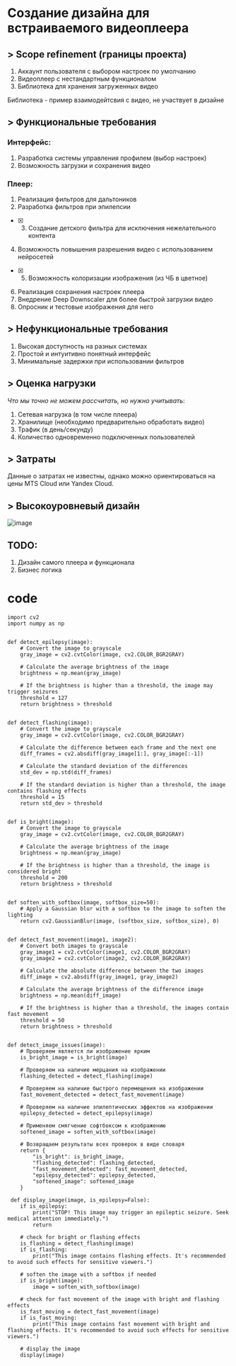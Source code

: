 # Создание дизайна для встраиваемого видеоплеера

## > Scope refinement (границы проекта)

1. Аккаунт пользователя с выбором настроек по умолчанию
2. Видеоплеер с нестандартным функционалом
3. Библиотека для хранения загруженных видео

Библиотека - пример взаимодейтсвия с видео, не участвует в дизайне

## > Функциональные требования
### Интерфейс:
1. Разработка системы управления профилем (выбор настроек)
2. Возможность загрузки и сохранения видео

### Плеер:
1. Реализация фильтров для дальтоников
2. Разработка фильтров при эпилепсии
- [x] 3. Создание детского фильтра для исключения нежелательного контента
4. Возможность повышения разрешения видео с использованием нейросетей
- [x] 5. Возможность колоризации изображения (из ЧБ в цветное)
6. Реализация сохранения настроек плеера
7. Внедрение Deep Downscaler для более быстрой загрузки видео
8. Опросник и тестовые изображения для него

## > Нефункциональные требования
1. Высокая доступность на разных системах
2. Простой и интуитивно понятный интерфейс
3. Минимальные задержки при использовании фильтров

## > Оценка нагрузки
*Что мы точно не можем рассчитать, но нужно учитывать*:
1. Сетевая нагрузка (в том числе плеера)
2. Хранилище (необходимо предварительно обработать видео)
3. Трафик (в день/секунду)
4. Количество одновременно подключенных пользователей

## > Затраты
Данные о затратах не известны, однако можно ориентироваться на цены MTS Cloud или Yandex Cloud.

## > Высокоуровневый дизайн
![image](https://user-images.githubusercontent.com/52196169/227632550-16419677-6dd8-4c93-8340-3869d99edf8e.png)

## TODO:
1. Дизайн самого плеера и функционала
2. Бизнес логика

# code
```python3
import cv2
import numpy as np


def detect_epilepsy(image):
    # Convert the image to grayscale
    gray_image = cv2.cvtColor(image, cv2.COLOR_BGR2GRAY)
    
    # Calculate the average brightness of the image
    brightness = np.mean(gray_image)
    
    # If the brightness is higher than a threshold, the image may trigger seizures
    threshold = 127
    return brightness > threshold


def detect_flashing(image):
    # Convert the image to grayscale
    gray_image = cv2.cvtColor(image, cv2.COLOR_BGR2GRAY)
    
    # Calculate the difference between each frame and the next one
    diff_frames = cv2.absdiff(gray_image[1:], gray_image[:-1])
    
    # Calculate the standard deviation of the differences
    std_dev = np.std(diff_frames)
    
    # If the standard deviation is higher than a threshold, the image contains flashing effects
    threshold = 15
    return std_dev > threshold


def is_bright(image):
    # Convert the image to grayscale
    gray_image = cv2.cvtColor(image, cv2.COLOR_BGR2GRAY)
    
    # Calculate the average brightness of the image
    brightness = np.mean(gray_image)
    
    # If the brightness is higher than a threshold, the image is considered bright
    threshold = 200
    return brightness > threshold


def soften_with_softbox(image, softbox_size=50):
    # Apply a Gaussian blur with a softbox to the image to soften the lighting
    return cv2.GaussianBlur(image, (softbox_size, softbox_size), 0)


def detect_fast_movement(image1, image2):
    # Convert both images to grayscale
    gray_image1 = cv2.cvtColor(image1, cv2.COLOR_BGR2GRAY)
    gray_image2 = cv2.cvtColor(image2, cv2.COLOR_BGR2GRAY)
    
    # Calculate the absolute difference between the two images
    diff_image = cv2.absdiff(gray_image1, gray_image2)
    
    # Calculate the average brightness of the difference image
    brightness = np.mean(diff_image)
    
    # If the brightness is higher than a threshold, the images contain fast movement
    threshold = 50
    return brightness > threshold


def detect_image_issues(image):
    # Проверяем является ли изображение ярким
    is_bright_image = is_bright(image)

    # Проверяем на наличие мерцания на изображении
    flashing_detected = detect_flashing(image)

    # Проверяем на наличие быстрого перемещения на изображении
    fast_movement_detected = detect_fast_movement(image)

    # Проверяем на наличие эпилептических эффектов на изображении
    epilepsy_detected = detect_epilepsy(image)

    # Применяем смягчение софтбоксом к изображению
    softened_image = soften_with_softbox(image)

    # Возвращаем результаты всех проверок в виде словаря
    return {
        "is_bright": is_bright_image,
        "flashing_detected": flashing_detected,
        "fast_movement_detected": fast_movement_detected,
        "epilepsy_detected": epilepsy_detected,
        "softened_image": softened_image
    }
    
 def display_image(image, is_epilepsy=False):
    if is_epilepsy:
        print("STOP! This image may trigger an epileptic seizure. Seek medical attention immediately.")
        return
    
    # check for bright or flashing effects
    is_flashing = detect_flashing(image)
    if is_flashing:
        print("This image contains flashing effects. It's recommended to avoid such effects for sensitive viewers.")
    
    # soften the image with a softbox if needed
    if is_bright(image):
        image = soften_with_softbox(image)
    
    # check for fast movement of the image with bright and flashing effects
    is_fast_moving = detect_fast_movement(image)
    if is_fast_moving:
        print("This image contains fast movement with bright and flashing effects. It's recommended to avoid such effects for sensitive viewers.")
    
    # display the image
    display(image)

```
